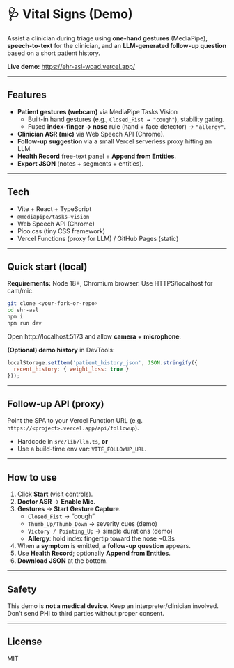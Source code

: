 # 🩺 Vital Signs (Demo)

Assist a clinician during triage using **one-hand gestures** (MediaPipe), **speech-to-text** for the clinician, and an **LLM-generated follow-up question** based on a short patient history.

**Live demo:** https://ehr-asl-woad.vercel.app/

---

## Features
- **Patient gestures (webcam)** via MediaPipe Tasks Vision  
  - Built-in hand gestures (e.g., `Closed_Fist → "cough"`), stability gating.  
  - Fused **index-finger → nose** rule (hand + face detector) → `"allergy"`.
- **Clinician ASR (mic)** via Web Speech API (Chrome).
- **Follow-up suggestion** via a small Vercel serverless proxy hitting an LLM.
- **Health Record** free-text panel + **Append from Entities**.
- **Export JSON** (notes + segments + entities).

---

## Tech
- Vite + React + TypeScript  
- `@mediapipe/tasks-vision`  
- Web Speech API (Chrome)  
- Pico.css (tiny CSS framework)  
- Vercel Functions (proxy for LLM) / GitHub Pages (static)

---

## Quick start (local)

**Requirements:** Node 18+, Chromium browser. Use HTTPS/localhost for cam/mic.

~~~bash
git clone <your-fork-or-repo>
cd ehr-asl
npm i
npm run dev
~~~

Open http://localhost:5173 and allow **camera** + **microphone**.

**(Optional) demo history** in DevTools:
~~~js
localStorage.setItem('patient_history_json', JSON.stringify({
  recent_history: { weight_loss: true }
}));
~~~

---

## Follow-up API (proxy)

Point the SPA to your Vercel Function URL (e.g. `https://<project>.vercel.app/api/followup`).

- Hardcode in `src/lib/llm.ts`, **or**
- Use a build-time env var: `VITE_FOLLOWUP_URL`.

---

## How to use
1. Click **Start** (visit controls).
2. **Doctor ASR** → **Enable Mic**.
3. **Gestures** → **Start Gesture Capture**.  
   - `Closed_Fist` → “cough”  
   - `Thumb_Up/Thumb_Down` → severity cues (demo)  
   - `Victory / Pointing_Up` → simple durations (demo)  
   - **Allergy**: hold index fingertip toward the nose ~0.3s
4. When a **symptom** is emitted, a **follow-up question** appears.
5. Use **Health Record**; optionally **Append from Entities**.
6. **Download JSON** at the bottom.

---

## Safety
This demo is **not a medical device**. Keep an interpreter/clinician involved. Don’t send PHI to third parties without proper consent.

---

## License
MIT
